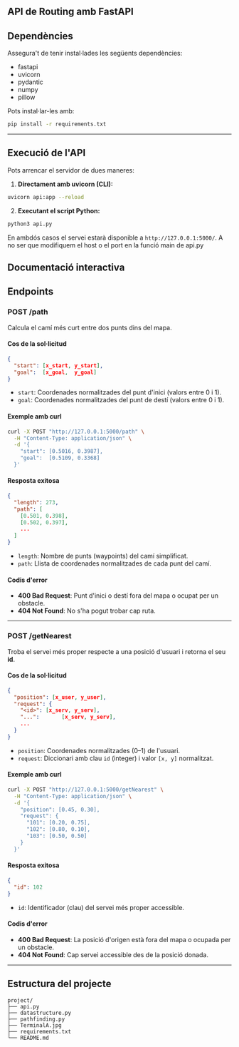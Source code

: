 ## API de Routing amb FastAPI

## Dependències

Assegura't de tenir instal·lades les següents dependències:

* fastapi
* uvicorn
* pydantic
* numpy
* pillow

Pots instal·lar-les amb:

```bash
pip install -r requirements.txt
```

---

## Execució de l'API

Pots arrencar el servidor de dues maneres:

1. **Directament amb uvicorn (CLI):**

```bash
uvicorn api:app --reload
```

2. **Executant el script Python:**

```bash
python3 api.py
```

En ambdós casos el servei estarà disponible a `http://127.0.0.1:5000/`. A no ser que modifiquem el host o el port en la funció main de api.py

## Documentació interactiva

## Endpoints

### POST /path

Calcula el camí més curt entre dos punts dins del mapa.

#### Cos de la sol·licitud

```json
{
  "start": [x_start, y_start],
  "goal":  [x_goal,  y_goal]
}
```

* `start`: Coordenades normalitzades del punt d'inici (valors entre 0 i 1).
* `goal`:  Coordenades normalitzades del punt de destí (valors entre 0 i 1).

#### Exemple amb **curl**

```bash
curl -X POST "http://127.0.0.1:5000/path" \
  -H "Content-Type: application/json" \
  -d '{
    "start": [0.5016, 0.3987],
    "goal":  [0.5109, 0.3368]
  }'
```

#### Resposta exitosa

```json
{
  "length": 273,
  "path": [
    [0.501, 0.398],
    [0.502, 0.397],
    ...
  ]
}
```

* `length`: Nombre de punts (waypoints) del camí simplificat.
* `path`:  Llista de coordenades normalitzades de cada punt del camí.

#### Codis d'error

* **400 Bad Request**: Punt d'inici o destí fora del mapa o ocupat per un obstacle.
* **404 Not Found**: No s'ha pogut trobar cap ruta.

---

### POST /getNearest

Troba el servei més proper respecte a una posició d'usuari i retorna el seu **id**.

#### Cos de la sol·licitud

```json
{
  "position": [x_user, y_user],
  "request": {
    "<id>": [x_serv, y_serv],
    "...":       [x_serv, y_serv],
    ...
  }
}
```

* `position`: Coordenades normalitzades (0–1) de l'usuari.
* `request`: Diccionari amb clau `id` (integer) i valor `[x, y]` normalitzat.

#### Exemple amb **curl**

```bash
curl -X POST "http://127.0.0.1:5000/getNearest" \
  -H "Content-Type: application/json" \
  -d '{
    "position": [0.45, 0.30],
    "request": {
      "101": [0.20, 0.75],
      "102": [0.80, 0.10],
      "103": [0.50, 0.50]
    }
  }'
```

#### Resposta exitosa

```json
{
  "id": 102
}
```

* `id`: Identificador (clau) del servei més proper accessible.

#### Codis d'error

* **400 Bad Request**: La posició d'origen està fora del mapa o ocupada per un obstacle.
* **404 Not Found**: Cap servei accessible des de la posició donada.

---

## Estructura del projecte

```
project/
├── api.py
├── datastructure.py
├── pathfinding.py
├── TerminalA.jpg
├── requirements.txt
└── README.md
```
